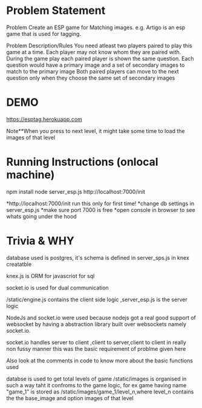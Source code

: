 Problem Statement
==================================
Problem 
Create an ESP game for Matching images. e.g. Artigo is an esp game that is used for tagging.

Problem Description/Rules
You need atleast two players paired to play this game at a time. 
Each player may not know whom they are paired with.
During the game play each paired player is shown the same question.
Each question would have a primary image and a set of secondary images to match to the primary image
Both paired players can move to the next question only when they choose the same set of secondary images


DEMO
=====================
https://esptag.herokuapp.com

Note**When you press to next level, it might take some time to load the images of that level


Running Instructions (onlocal machine)
===============================
npm install 
node server_esp.js
http://localhost:7000/init

*http://localhost:7000/init run this only for first time!
*change db settings in server_esp.js
*make sure port 7000 is free
*open console in browser to see whats going under the hood



Trivia & WHY
====================================

database used is postgres, it's schema is defined in server_sps.js in knex creatatble

knex.js is ORM for javascriot for sql

socket.io is used for dual communication

/static/engine.js contains the client side logic ,server_esp.js is the server logic

NodeJs and socket.io were used because nodejs got a real good support of websocket by having a abstraction library built over websockets namely socket.io.

socket.io handles server to client ,client to server,client to client in really non fussy manner
this was the basic requirement of problme given here

Also look at the comments in code to know more about the basic functions used

databse is used to get total levels of game
/static/images is organised in such a way taht it confroms to the game logic, for ex game having name "game_1" is stored as /static/images/game_1/level_n,where level_n contains the the base_image and option images of that level
